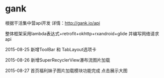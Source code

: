 # gank
根据干活集中营api开发 详情：http://gank.io/api

整体框架采用lambda表达式+retrofit+okhttp+rxandroid+glide 并编写网络请求api

2015-08-25 新增ToolBar 和 TabLayout选项卡

2015-08-26 新增SuperRecyclerView瀑布流图片加载

2015-08-27  首页福利妹子图片加载模块功能完成  点击展示大图